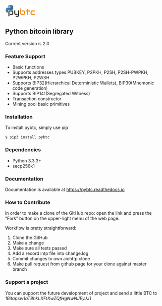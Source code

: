 <img src="docs/img/pybtc.png" width="100">

## Python bitcoin library

Current version is 2.0


### Feature Support

* Basic functions
* Supports addresses types PUBKEY, P2PKH, P2SH, P2SH-PWPKH, P2WPKH, P2WSH.
* Supports BIP32(Hierarchical Deterministic Wallets), BIP39(Mnemonic code generation)
* Supports BIP141(Segregated Witness)
* Transaction constructor
* Mining pool basic primitives

### Installation

To install pybtc, simply use pip

    $ pip3 install pybtc
    
### Dependencies

* Python 3.3.3+
* secp256k1


### Documentation

Documentation is available at https://pybtc.readthedocs.io


### How to Contribute

In order to make a clone of the GitHub repo: open the link and press the “Fork” button on the upper-right menu of the web page.

Workflow is pretty straightforward:

1. Clone the GitHub
2. Make a change
3. Make sure all tests passed
4. Add a record intp file into change.log.
5. Commit changes to own aiohttp clone
6. Make pull request from github page for your clone against master branch



### Support a project

You can support the future development of project and send a little BTC to *1Bitapsw1aT8hkLXFtXwZQfHgNwNJEyJJ1*

